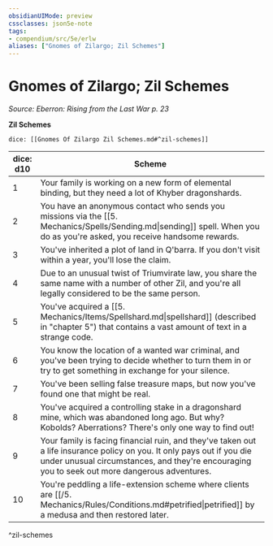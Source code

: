 ```yaml
---
obsidianUIMode: preview
cssclasses: json5e-note
tags:
- compendium/src/5e/erlw
aliases: ["Gnomes of Zilargo; Zil Schemes"]
---
```

# Gnomes of Zilargo; Zil Schemes
*Source: Eberron: Rising from the Last War p. 23* 

**Zil Schemes**

`dice: [[Gnomes Of Zilargo Zil Schemes.md#^zil-schemes]]`

| dice: d10 | Scheme |
|-----------|--------|
| 1 | Your family is working on a new form of elemental binding, but they need a lot of Khyber dragonshards. |
| 2 | You have an anonymous contact who sends you missions via the [[5. Mechanics/Spells/Sending.md\|sending]] spell. When you do as you're asked, you receive handsome rewards. |
| 3 | You've inherited a plot of land in Q'barra. If you don't visit within a year, you'll lose the claim. |
| 4 | Due to an unusual twist of Triumvirate law, you share the same name with a number of other Zil, and you're all legally considered to be the same person. |
| 5 | You've acquired a [[5. Mechanics/Items/Spellshard.md\|spellshard]] (described in "chapter 5") that contains a vast amount of text in a strange code. |
| 6 | You know the location of a wanted war criminal, and you've been trying to decide whether to turn them in or try to get something in exchange for your silence. |
| 7 | You've been selling false treasure maps, but now you've found one that might be real. |
| 8 | You've acquired a controlling stake in a dragonshard mine, which was abandoned long ago. But why? Kobolds? Aberrations? There's only one way to find out! |
| 9 | Your family is facing financial ruin, and they've taken out a life insurance policy on you. It only pays out if you die under unusual circumstances, and they're encouraging you to seek out more dangerous adventures. |
| 10 | You're peddling a life-extension scheme where clients are [[/5. Mechanics/Rules/Conditions.md#petrified\|petrified]] by a medusa and then restored later. |
^zil-schemes